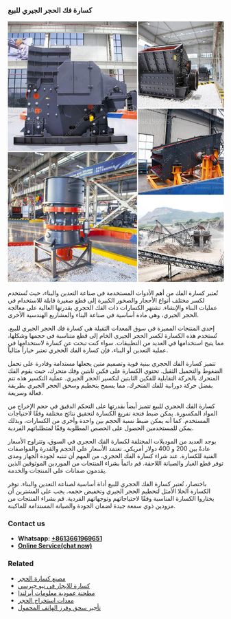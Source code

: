 <h3>كسارة فك الحجر الجيري للبيع</h3><img src='1701853189.jpg' alt=''><p>تُعتبر كسارة الفك من أهم الأدوات المستخدمة في صناعة التعدين والبناء، حيث تُستخدم لكسر مختلف أنواع الأحجار والصخور الكبيرة إلى قطع صغيرة قابلة للاستخدام في عمليات البناء والإنشاء. تشتهر الكسارات ذات الفك الحجري بقدرتها العالية على معالجة الحجر الجيري، وهي مادة أساسية في صناعة البناء والمشاريع الهندسية الأخرى.</p><p>إحدى المنتجات المميزة في سوق المعدات الثقيلة هي كسارة فك الحجر الجيري للبيع. تُستخدم هذه الكسارة لكسر الحجر الجيري الخام إلى قطع متناسبة في حجمها وشكلها، مما يتيح استخدامها في العديد من التطبيقات. سواء كنت تبحث عن كسارة لاستخدامها في عملية التعدين أو البناء، فإن كسارة الفك الحجري تعتبر خياراً مثالياً.</p><p>تتميز كسارة الفك الحجري ببنية قوية وتصميم متين يجعلها مستدامة وقادرة على تحمل الضغوط والتحميل الثقيل. تحتوي الكسارة على فكين ثابتين وفك متحرك، حيث يقوم الفك المتحرك بالحركة التقابلية للفكين الثابتين لتكسير الحجر الجيري. عملية التكسير هذه تتم بفضل حركة دورانية للفك المتحرك، مما يسمح بتحطيم وسحق الحجر الجيري بطريقة فعالة وسريعة.</p><p>كسارة الفك الحجري للبيع تتميز أيضاً بقدرتها على التحكم الدقيق في حجم الإخراج من المواد المكسورة. يمكن ضبط فتحة تفريغ الكسارة لتحقيق نتائج مختلفة وفقًا لاحتياجات المستخدم. كما أنه يمكن ضبط نسبة الحجم بين واحدة وأخرى من الكسارات، وبذلك يمكن للمستخدمين الحصول على الحصص المطلوبة وفقًا لمتطلباتهم الفردية.</p><p>يوجد العديد من الموديلات المختلفة لكسارة الفك الحجري في السوق، وتتراوح الأسعار عادةً بين 200 و 400 دولار أمريكي. تعتمد الأسعار على الحجم والقدرة والمواصفات الفنية للكسارة. عند شراء كسارة الفك الحجري، من المهم أن تنتبه لجودة الجهاز ومدى توفر قطع الغيار والصيانة اللاحقة. قم دائماً بشراء المنتجات من الموردين الموثوقين الذين يقدمون ضمانات على المنتجات والخدمة.</p><p>باختصار، تُعتبر كسارة الفك الحجري للبيع أداة أساسية لصناعة التعدين والبناء. توفر الكسارة الحلا الأمثل لتحطيم الحجر الجيري وتخفيض حجمه. يجب على المشترين أن يختاروا الكسارة المناسبة وفقًا لاحتياجاتهم وتوجهاتهم الفردية. قم بشراء المنتجات من مزودين ذوي سمعة جيدة لضمان الجودة والصيانة المستدامة للماكينة.</p><h3>Contact us</h3><ul><li><strong>Whatsapp:&nbsp;<a href="https://wa.me/8613661969651">+8613661969651</a></strong></li><li><a href="https://swt.shibang-china.com/?git&amp;zhl&amp;كسارة فك الحجر الجيري للبيع"><strong>Online Service(chat now)</strong></a></li></ul><h3>Related</h3><ul><li><a href='مصنع كسارة الحجر.md'>مصنع كسارة الحجر</a></li><li><a href='كسارة للإيجار في نيو جيرسي.md'>كسارة للإيجار في نيو جيرسي</a></li><li><a href='مطحنة عمودية معلومات أيرلندا.md'>مطحنة عمودية معلومات أيرلندا</a></li><li><a href='معدات استخراج الحجر.md'>معدات استخراج الحجر</a></li><li><a href='تأجير سحق وفرز الهاتف المحمول.md'>تأجير سحق وفرز الهاتف المحمول</a></li></ul>